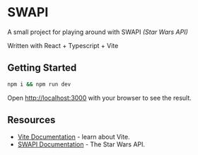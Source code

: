# SWAPI

A small project for playing around with SWAPI _(Star Wars API)_

Written with React + Typescript + Vite

## Getting Started

```bash
npm i && npm run dev
```

Open [http://localhost:3000](http://localhost:3000) with your browser to see the result.

## Resources

- [Vite Documentation](https://vitejs.dev/guide/) - learn about Vite.
- [SWAPI Documentation](https://swapi.dev/) - The Star Wars API.
